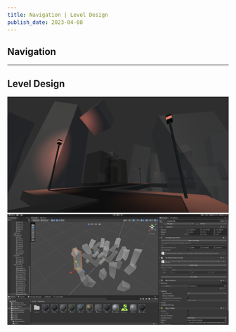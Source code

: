 ```yaml
---
title: Navigation | Level Design
publish_date: 2023-04-08
---
```



## Navigation



---



## Level Design


![Photo N/A](../img/Dangerline_update.png)
![Photo N/A](../img/AirShot_1.png)